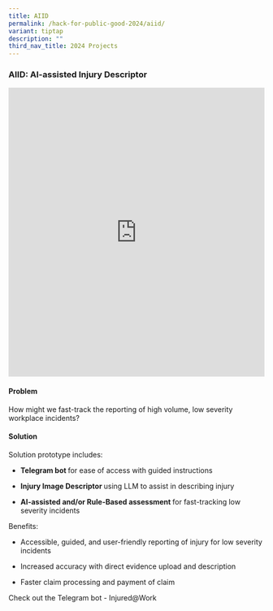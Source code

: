 ```yaml
---
title: AIID
permalink: /hack-for-public-good-2024/aiid/
variant: tiptap
description: ""
third_nav_title: 2024 Projects
---
```

<h3><strong>AIID: AI-assisted Injury Descriptor</strong></h3>
<div class="iframe-wrapper">
<iframe height="569" width="100%" allowfullscreen="true" frameborder="0" src="https://docs.google.com/presentation/d/1f_n9uCsbCwDwkeUtFCTv04Gi2lv6ElI9dOj3nNPNDBY/embed?start=false&amp;loop=false&amp;delayms=10000"></iframe>
</div>
<h4>Problem</h4>
<p>How might we fast-track the reporting of high volume, low severity workplace
incidents?</p>
<h4>Solution</h4>
<p>Solution prototype includes:</p>
<ul>
<li>
<p><strong>Telegram bot </strong>for ease of access with guided instructions</p>
</li>
<li>
<p><strong>Injury Image Descriptor </strong>using LLM to assist in describing
injury&nbsp;</p>
</li>
<li>
<p><strong>AI-assisted and/or Rule-Based assessment </strong>for fast-tracking
low severity incidents</p>
</li>
</ul>
<p>Benefits:&nbsp;</p>
<ul>
<li>
<p>Accessible, guided, and user-friendly reporting of injury for low severity
incidents</p>
</li>
<li>
<p>Increased accuracy with direct evidence upload and description</p>
</li>
<li>
<p>Faster claim processing and payment of claim</p>
</li>
</ul>
<p>Check out the Telegram bot - Injured@Work</p>
<p></p>